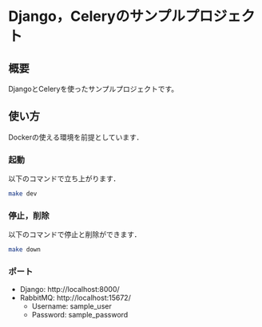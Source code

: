 # Django，Celeryのサンプルプロジェクト

## 概要

DjangoとCeleryを使ったサンプルプロジェクトです。

## 使い方

Dockerの使える環境を前提としています．

### 起動
以下のコマンドで立ち上がります．

```bash
make dev
```

### 停止，削除

以下のコマンドで停止と削除ができます．

```bash
make down
```

### ポート
- Django: http://localhost:8000/
- RabbitMQ: http://localhost:15672/
  - Username: sample_user
  - Password: sample_password